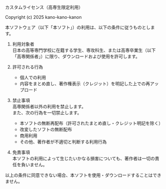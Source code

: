 カスタムライセンス（高専生限定利用）

Copyright (c) 2025 kano-kano-kanon

本ソフトウェア（以下「本ソフト」）の利用は、以下の条件に従うものとします。

1. 利用対象者  
   日本の高等専門学校に在籍する学生、専攻科生、または高専卒業生（以下「高専関係者」）に限り、ダウンロードおよび使用を許可します。

2. 許可される行為  
   - 個人での利用  
   - 内容をまとめ直し、著作権表示（クレジット）を明記した上での再アップロード  

3. 禁止事項  
   高専関係者以外の利用を禁止します。  
   また、次の行為を一切禁止します。  
   - 本ソフトの無断再配布（許可されたまとめ直し・クレジット明記を除く）  
   - 改変したソフトの無断配布  
   - 商用利用  
   - その他、著作者が不適切と判断する利用行為  

4. 免責事項  
   本ソフトの利用によって生じたいかなる損害についても、著作者は一切の責任を負いません。

以上の条件に同意できない場合、本ソフトを使用・ダウンロードすることはできません。
